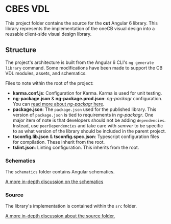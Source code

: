 # CBES VDL

This project folder contains the source for the **cut** Angular 6 library. This library represents the implementation of the oneCB visual design into a reusable client-side visual design library.

## Structure

The project's architecture is built from the Angular 6 CLI's `ng generate library` command. Some modifications have been made to support the CB VDL modules, assets, and schematics.

Files to note within the root of the project:

* **karma.conf.js**: Configuration for Karma. Karma is used for unit testing.
* **ng-package.json** & **ng-package.prod.json**: *ng-packagr* configuration. You can [read more about *ng-packagr* here](https://www.npmjs.com/package/ng-packagr).
* **package.json**: The `package.json` used for the published library. This version of `package.json` is tied to requirements in *ng-packagr*. One major item of note is that developers should not be adding `dependencies`. Instead, use `peerDependencies` and take care with *semver* to be specific to as what version of the library should be included in the parent project.
* **tsconfig.lib.json** & **tsconfig.spec.json**: Typescript configuration files for compilation. These inherit from the root.
* **tslint.json**: Linting configuration. This inherits from the root.

### Schematics

The `schematics` folder contains Angular schematics.

[A more in-depth discussion on the schematics](schematics/)

### Source

The library's implementation is contained within the `src` folder.

[A more in-depth discussion about the source folder.](src/)
